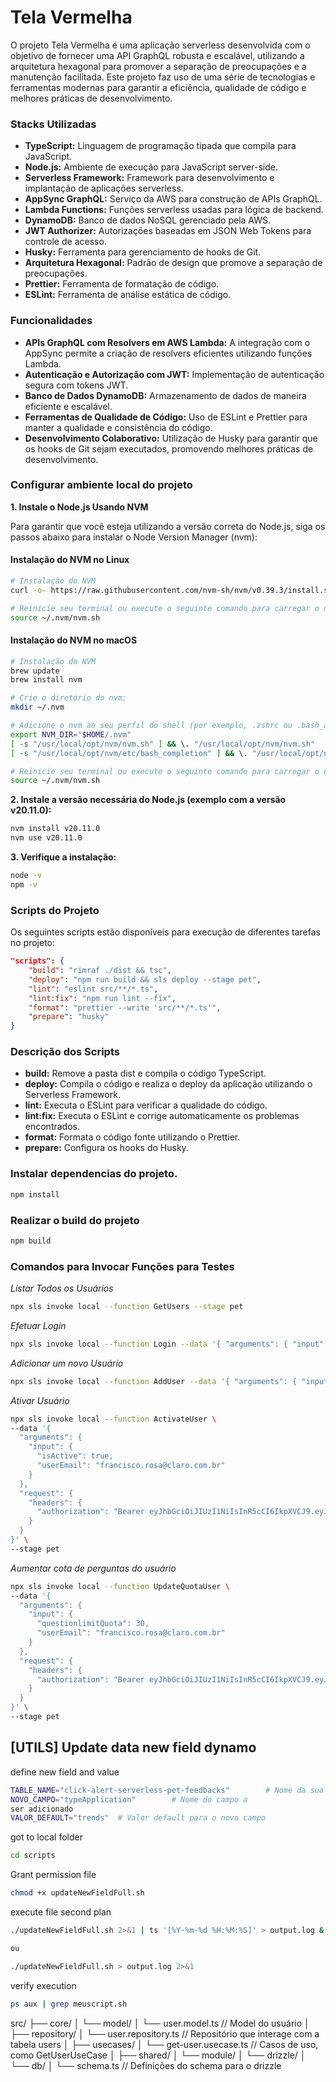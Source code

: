 # Tela Vermelha

O projeto Tela Vermelha é uma aplicação serverless desenvolvida com o objetivo de fornecer uma API GraphQL robusta e escalável, utilizando a arquitetura hexagonal para promover a separação de preocupações e a manutenção facilitada. Este projeto faz uso de uma série de tecnologias e ferramentas modernas para garantir a eficiência, qualidade de código e melhores práticas de desenvolvimento.

### Stacks Utilizadas
- **TypeScript:** Linguagem de programação tipada que compila para JavaScript.
- **Node.js:** Ambiente de execução para JavaScript server-side.
- **Serverless Framework:** Framework para desenvolvimento e implantação de aplicações serverless.
- **AppSync GraphQL:** Serviço da AWS para construção de APIs GraphQL.
- **Lambda Functions:** Funções serverless usadas para lógica de backend.
- **DynamoDB:** Banco de dados NoSQL gerenciado pela AWS.
- **JWT Authorizer:** Autorizações baseadas em JSON Web Tokens para controle de acesso.
- **Husky:** Ferramenta para gerenciamento de hooks de Git.
- **Arquitetura Hexagonal:** Padrão de design que promove a separação de preocupações.
- **Prettier:** Ferramenta de formatação de código.
- **ESLint:** Ferramenta de análise estática de código.

### Funcionalidades
- **APIs GraphQL com Resolvers em AWS Lambda:** A integração com o AppSync permite a criação de resolvers eficientes utilizando funções Lambda.
- **Autenticação e Autorização com JWT:** Implementação de autenticação segura com tokens JWT.
- **Banco de Dados DynamoDB:** Armazenamento de dados de maneira eficiente e escalável.
- **Ferramentas de Qualidade de Código:** Uso de ESLint e Prettier para manter a qualidade e consistência do código.
- **Desenvolvimento Colaborativo:** Utilização de Husky para garantir que os hooks de Git sejam executados, promovendo melhores práticas de desenvolvimento.

### Configurar ambiente local do projeto

**1. Instale o Node.js Usando NVM**

Para garantir que você esteja utilizando a versão correta do Node.js, siga os passos abaixo para instalar o Node Version Manager (nvm):

#### Instalação do NVM no Linux

```sh
# Instalação do NVM
curl -o- https://raw.githubusercontent.com/nvm-sh/nvm/v0.39.3/install.sh | bash

# Reinicie seu terminal ou execute o seguinte comando para carregar o nvm:
source ~/.nvm/nvm.sh
```

#### Instalação do NVM no macOS

```sh
# Instalação do NVM
brew update
brew install nvm

# Crie o diretório do nvm:
mkdir ~/.nvm

# Adicione o nvm ao seu perfil do shell (por exemplo, .zshrc ou .bash_avatar):
export NVM_DIR="$HOME/.nvm"
[ -s "/usr/local/opt/nvm/nvm.sh" ] && \. "/usr/local/opt/nvm/nvm.sh"
[ -s "/usr/local/opt/nvm/etc/bash_completion" ] && \. "/usr/local/opt/nvm/etc/bash_completion"

# Reinicie seu terminal ou execute o seguinte comando para carregar o nvm:
source ~/.nvm/nvm.sh
```

**2. Instale a versão necessária do Node.js (exemplo com a versão v20.11.0):**
```sh
nvm install v20.11.0
nvm use v20.11.0
```

**3. Verifique a instalação:**
```sh
node -v
npm -v
```

### Scripts do Projeto

Os seguintes scripts estão disponíveis para execução de diferentes tarefas no projeto:

```json
"scripts": {
    "build": "rimraf ./dist && tsc",
    "deploy": "npm run build && sls deploy --stage pet",
    "lint": "eslint src/**/*.ts",
    "lint:fix": "npm run lint --fix",
    "format": "prettier --write 'src/**/*.ts'",
    "prepare": "husky"
}
```

### Descrição dos Scripts
- **build:** Remove a pasta dist e compila o código TypeScript.
- **deploy:** Compila o código e realiza o deploy da aplicação utilizando o Serverless Framework.
- **lint:** Executa o ESLint para verificar a qualidade do código.
- **lint:fix:** Executa o ESLint e corrige automaticamente os problemas encontrados.
- **format:** Formata o código fonte utilizando o Prettier.
- **prepare:** Configura os hooks do Husky.

### Instalar dependencias do projeto.

```sh
npm install
```

### Realizar o build do projeto

```sh
npm build
```

###  Comandos para Invocar Funções para Testes

_Listar Todos os Usuários_

```sh
npx sls invoke local --function GetUsers --stage pet
```

_Efetuar Login_

```sh
npx sls invoke local --function Login --data '{ "arguments": { "input": { "email": "rafael.arjonas@claro.com.br", "password": "F@zer250" }}}' --stage pet
```

_Adicionar um novo Usuário_

```sh
npx sls invoke local --function AddUser --data '{ "arguments": { "input": { "name": "Jubileu", "email": "test@gmail.com", "password": "Jubileu@123" }}}' --stage pet
```

_Ativar Usuário_

```sh
npx sls invoke local --function ActivateUser \
--data '{
  "arguments": {
    "input": {
      "isActive": true,
      "userEmail": "francisco.rosa@claro.com.br"
    }
  },
  "request": {
    "headers": {
      "authorization": "Bearer eyJhbGciOiJIUzI1NiIsInR5cCI6IkpXVCJ9.eyJpZCI6IjY5ZTBlOTM5LWRmYzMtNDE0ZS1iZDUxLWU4YzA4MWE2OGFhZSIsIm5hbWUiOiJSYWZhZWwgTW9udGVpcm8gQXJqb25hcyIsImVtYWlsIjoicmFmYWVsLmFyam9uYXNAY2xhcm8uY29tLmJyIiwiYWN0aXZlIjp0cnVlLCJpc0FkbWluIjp0cnVlLCJwYXNzd29yZCI6IlUyRnNkR1ZrWDEvMyt1Z1hqQnk2dUJtSytpT1p5WHIrcXBnU1haRHVoK2M9IiwicXVlc3Rpb25saW1pdFF1b3RhIjoyMCwiY3JlYXRlZEF0IjoiMjAyNC0xMS0xNFQyMDo1Nzo1MS43MTFaIiwidXBkYXRlZEF0IjoiMjAyNC0xMS0xNFQyMDo1Nzo1MS43MTFaIiwiaWF0IjoxNzMxNzIwNjA5LCJleHAiOjE3MzE3MjI0MDl9.66ZfJ7Vwrk87nYeGz3dDRbaiaWT5A-7fA5ut1-Us6Iw"
    }
  }
}' \
--stage pet
```

_Aumentar cota de perguntas do usuário_

```sh
npx sls invoke local --function UpdateQuotaUser \
--data '{
  "arguments": {
    "input": {
      "questionlimitQuota": 30,
      "userEmail": "francisco.rosa@claro.com.br"
    }
  },
  "request": {
    "headers": {
      "authorization": "Bearer eyJhbGciOiJIUzI1NiIsInR5cCI6IkpXVCJ9.eyJpZCI6IjY5ZTBlOTM5LWRmYzMtNDE0ZS1iZDUxLWU4YzA4MWE2OGFhZSIsIm5hbWUiOiJSYWZhZWwgTW9udGVpcm8gQXJqb25hcyIsImVtYWlsIjoicmFmYWVsLmFyam9uYXNAY2xhcm8uY29tLmJyIiwiYWN0aXZlIjp0cnVlLCJpc0FkbWluIjp0cnVlLCJwYXNzd29yZCI6IlUyRnNkR1ZrWDEvMyt1Z1hqQnk2dUJtSytpT1p5WHIrcXBnU1haRHVoK2M9IiwicXVlc3Rpb25saW1pdFF1b3RhIjoyMCwiY3JlYXRlZEF0IjoiMjAyNC0xMS0xNFQyMDo1Nzo1MS43MTFaIiwidXBkYXRlZEF0IjoiMjAyNC0xMS0xNFQyMDo1Nzo1MS43MTFaIiwiaWF0IjoxNzMxNzI1MzIzLCJleHAiOjE3MzE3MjcxMjN9.TtGIlQA32m3DN4AxeKriUhYaisfKftYKtAZYsyxW6kI"
    }
  }
}' \
--stage pet
```

## [UTILS] Update data new field dynamo

define new field and value

```sh
TABLE_NAME="click-alert-serverless-pet-feedbacks"        # Nome da sua tabela DynamoDB
NOVO_CAMPO="typeApplication"        # Nome do campo a
ser adicionado
VALOR_DEFAULT="trends"  # Valor default para o novo campo
```

got to local folder

```bash
cd scripts
```

Grant permission file

```sh
chmod +x updateNewFieldFull.sh
```

execute file second plan

```sh
./updateNewFieldFull.sh 2>&1 | ts '[%Y-%m-%d %H:%M:%S]' > output.log &

ou

./updateNewFieldFull.sh > output.log 2>&1

```

verify execution

```sh
ps aux | grep meuscript.sh
```


src/
├── core/
│   └── model/
│       └── user.model.ts   // Model do usuário
│
├── repository/
│   └── user.repository.ts  // Repositório que interage com a tabela users
│
├── usecases/
│   └── get-user.usecase.ts // Casos de uso, como GetUserUseCase
│
├── shared/
│   └── module/
│       └── drizzle/
│           └── db/
│               └── schema.ts  // Definições do schema para o drizzle
